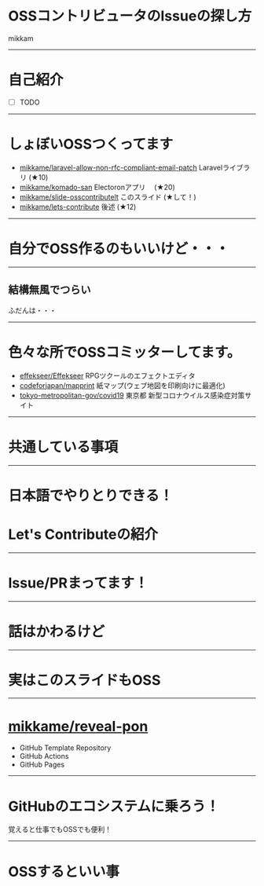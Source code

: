 # OSSコントリビュータのIssueの探し方
mikkam

---

# 自己紹介

- [ ] TODO

---

# しょぼいOSSつくってます

- [mikkame/laravel-allow-non-rfc-compliant-email-patch](https://github.com/mikkame/laravel-allow-non-rfc-compliant-email-patch) Laravelライブラリ (★10)
- [mikkame/komado-san](https://github.com/mikkame/komado-san) Electoronアプリ　 (★20)
- [mikkame/slide-osscontributelt](mikkame/slide-osscontributelt) このスライド (★して！)
- [mikkame/lets-contribute](https://github.com/mikkame/lets-contribute) 後述 (★12)

---

# 自分でOSS作るのもいいけど・・・

---


## 結構無風でつらい

ふだんは・・・

---

# 色々な所でOSSコミッターしてます。
- [effekseer/Effekseer](https://github.com/effekseer/Effekseer) RPGツクールのエフェクトエディタ
- [codeforjapan/mapprint](https://github.com/codeforjapan/mapprint) 紙マップ(ウェブ地図を印刷向けに最適化)
- [tokyo-metropolitan-gov/covid19](https://github.com/tokyo-metropolitan-gov/covid19) 東京都 新型コロナウイルス感染症対策サイト

---

# 共通している事項

---

# 日本語でやりとりできる！
<!--
私がお手伝いさせていただいたOSSはほとんど日本語でやりとり可能です！
これなら、英語わからん！でもなんとかなる！
-->

# Let's Contributeの紹介

---

# Issue/PRまってます！

---

# 話はかわるけど

---

# 実はこのスライドもOSS

---

# [mikkame/reveal-pon](https://github.com/mikkame/reveal-pon)

- GitHub Template Repository
- GitHub Actions
- GitHub Pages

---

# GitHubのエコシステムに乗ろう！

覚えると仕事でもOSSでも便利！

---

<!-- 時間があまったら↓ -->
# OSSするといい事

<!--
Findy/Laprasのスコアがあがる！etc
-->

